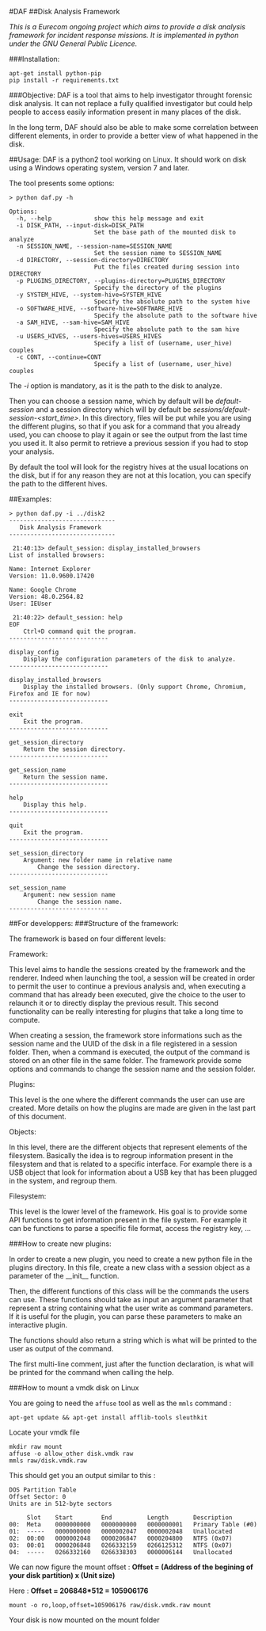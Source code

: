 #DAF
##Disk Analysis Framework

*This is a Eurecom ongoing project which aims to provide a disk analysis framework for incident response missions. It is implemented in python under the GNU General Public Licence.*

###Installation:
```
apt-get install python-pip
pip install -r requirements.txt
```

###Objective:
DAF is a tool that aims to help investigator throught forensic disk analysis. It can not replace a fully qualified investigator but could help people to access easily information present in many places of the disk.

In the long term, DAF should also be able to make some correlation between different elements, in order to provide a better view of what happened in the disk.

##Usage:
DAF is a python2 tool working on Linux. It should work on disk using a Windows operating system, version 7 and later.

The tool presents some options:

```
> python daf.py -h

Options:
  -h, --help            show this help message and exit
  -i DISK_PATH, --input-disk=DISK_PATH
                        Set the base path of the mounted disk to analyze
  -n SESSION_NAME, --session-name=SESSION_NAME
                        Set the session name to SESSION_NAME
  -d DIRECTORY, --session-directory=DIRECTORY
                        Put the files created during session into DIRECTORY
  -p PLUGINS_DIRECTORY, --plugins-directory=PLUGINS_DIRECTORY
                        Specify the directory of the plugins
  -y SYSTEM_HIVE, --system-hive=SYSTEM_HIVE
                        Specify the absolute path to the system hive
  -o SOFTWARE_HIVE, --software-hive=SOFTWARE_HIVE
                        Specify the absolute path to the software hive
  -a SAM_HIVE, --sam-hive=SAM_HIVE
                        Specify the absolute path to the sam hive
  -u USERS_HIVES, --users-hives=USERS_HIVES
                        Specify a list of (username, user_hive) couples
  -c CONT, --continue=CONT
                        Specify a list of (username, user_hive) couples
```

The *-i* option is mandatory, as it is the path to the disk to analyze.

Then you can choose a session name, which by default will be *default-session* and a session directory which will by default be *sessions/default-session-<start_time>*. In this directory, files will be put while you are using the different plugins, so that if you ask for a command that you already used, you can choose to play it again or see the output from the last time you used it. It also permit to retrieve a previous session if you had to stop your analysis.

By default the tool will look for the registry hives at the usual locations on the disk, but if for any reason they are not at this location, you can specify the path to the different hives.

##Examples:

```
> python daf.py -i ../disk2 
------------------------------
   Disk Analysis Framework
------------------------------

 21:40:13> default_session: display_installed_browsers
List of installed browsers:

Name: Internet Explorer
Version: 11.0.9600.17420

Name: Google Chrome
Version: 48.0.2564.82
User: IEUser

 21:40:22> default_session: help
EOF
    Ctrl+D command quit the program.
----------------------------

display_config
    Display the configuration parameters of the disk to analyze.
----------------------------

display_installed_browsers
    Display the installed browsers. (Only support Chrome, Chromium, Firefox and IE for now)
----------------------------

exit
    Exit the program.
----------------------------

get_session_directory
    Return the session directory.
----------------------------

get_session_name
    Return the session name.
----------------------------

help
    Display this help.
----------------------------

quit
    Exit the program.
----------------------------

set_session_directory
    Argument: new folder name in relative name
        Change the session directory.
----------------------------

set_session_name
    Argument: new session name 
        Change the session name.
----------------------------
```

##For developpers:
###Structure of the framework:

The framework is based on four different levels:

Framework:

This level aims to handle the sessions created by the framework and the renderer. Indeed when launching the tool, a session will be created in order to permit the user to continue a previous analysis and, when executing a command that has already been executed, give the choice to the user to relaunch it or to directly display the previous result. This second functionality can be really interesting for plugins that take a long time to compute.

When creating a session, the framework store informations such as the session name and the UUID of the disk in a file registered in a session folder. Then, when a command is executed, the output of the command is stored on an other file in the same folder. The framework provide some options and commands to change the session name and the session folder.

Plugins:

This level is the one where the different commands the user can use are created. More details on how the plugins are made are given in the last part of this document.

Objects:

In this level, there are the different objects that represent elements of the filesystem. Basically the idea is to regroup information present in the filesystem and that is related to a specific interface. For example there is a USB object that look for information about a USB key that has been plugged in the system, and regroup them.

Filesystem:

This level is the lower level of the framework. His goal is to provide some API functions to get information present in the file system. For example it can be functions to parse a specific file format, access the registry key, ...


###How to create new plugins:

In order to create a new plugin, you need to create a new python file in the plugins directory. In this file, create a new class with a session object as a parameter of the \_\_init\_\_ function. 

Then, the different functions of this class will be the commands the users can use. These functions should take as input an argument parameter that represent a string containing what the user write as command parameters. If it is useful for the plugin, you can parse these parameters to make an interactive plugin.

The functions should also return a string which is what will be printed to the user as output of the command. 

The first multi-line comment, just after the function declaration, is what will be printed for the command when calling the help. 


###How to mount a vmdk disk on Linux

You are going to need the `affuse` tool as well as the `mmls` command :

```
apt-get update && apt-get install afflib-tools sleuthkit
```

Locate your vmdk file

```
mkdir raw mount
affuse -o allow_other disk.vmdk raw
mmls raw/disk.vmdk.raw
```

This should get you an output similar to this :

```
DOS Partition Table
Offset Sector: 0
Units are in 512-byte sectors

     Slot    Start        End          Length       Description
00:  Meta    0000000000   0000000000   0000000001   Primary Table (#0)
01:  -----   0000000000   0000002047   0000002048   Unallocated
02:  00:00   0000002048   0000206847   0000204800   NTFS (0x07)
03:  00:01   0000206848   0266332159   0266125312   NTFS (0x07)
04:  -----   0266332160   0266338303   0000006144   Unallocated
```

We can now figure the mount offset : 
**Offset = (Address of the begining of your disk partition) x (Unit size)**


Here : 
**Offset = 206848*512 = 105906176**

```
mount -o ro,loop,offset=105906176 raw/disk.vmdk.raw mount
```

Your disk is now mounted on the mount folder
